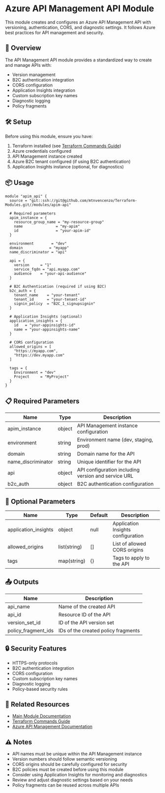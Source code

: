 # Azure API Management API Module

This module creates and configures an Azure API Management API with versioning, authentication, CORS, and diagnostic settings. It follows Azure best practices for API management and security.

## 🚀 Overview

The API Management API module provides a standardized way to create and manage APIs with:
- Version management
- B2C authentication integration
- CORS configuration
- Application Insights integration
- Custom subscription key names
- Diagnostic logging
- Policy fragments

## 🛠️ Setup

Before using this module, ensure you have:
1. Terraform installed (see [Terraform Commands Guide](../../.readme/terraform-commands.md))
2. Azure credentials configured
3. API Management instance created
4. Azure B2C tenant configured (if using B2C authentication)
5. Application Insights instance (optional, for diagnostics)

## 📦 Usage

```hcl
module "apim_api" {
  source = "git::ssh://git@github.com/mtnvencenzo/Terraform-Modules.git//modules/apim-api"

  # Required parameters
  apim_instance = {
    resource_group_name = "my-resource-group"
    name               = "my-apim"
    id                 = "your-apim-id"
  }
  
  environment        = "dev"
  domain            = "myapp"
  name_discriminator = "api"
  
  api = {
    version     = "1"
    service_fqdn = "api.myapp.com"
    audience    = "your-api-audience"
  }

  # B2C Authentication (required if using B2C)
  b2c_auth = {
    tenant_name    = "your-tenant"
    tenant_id      = "your-tenant-id"
    signin_policy  = "B2C_1_signupsignin"
  }

  # Application Insights (optional)
  application_insights = {
    id   = "your-appinsights-id"
    name = "your-appinsights-name"
  }

  # CORS configuration
  allowed_origins = [
    "https://myapp.com",
    "https://dev.myapp.com"
  ]

  tags = {
    Environment = "dev"
    Project     = "MyProject"
  }
}
```

## 📋 Required Parameters

| Name | Type | Description |
|------|------|-------------|
| apim_instance | object | API Management instance configuration |
| environment | string | Environment name (dev, staging, prod) |
| domain | string | Domain name for the API |
| name_discriminator | string | Unique identifier for the API |
| api | object | API configuration including version and service URL |
| b2c_auth | object | B2C authentication configuration |

## 🔧 Optional Parameters

| Name | Type | Default | Description |
|------|------|---------|-------------|
| application_insights | object | null | Application Insights configuration |
| allowed_origins | list(string) | [] | List of allowed CORS origins |
| tags | map(string) | {} | Tags to apply to the API |

## 📤 Outputs

| Name | Description |
|------|-------------|
| api_name | Name of the created API |
| api_id | Resource ID of the API |
| version_set_id | ID of the API version set |
| policy_fragment_ids | IDs of the created policy fragments |

## 🔒 Security Features

- HTTPS-only protocols
- B2C authentication integration
- CORS configuration
- Custom subscription key names
- Diagnostic logging
- Policy-based security rules

## 🔗 Related Resources

- [Main Module Documentation](../../README.md)
- [Terraform Commands Guide](../../.readme/terraform-commands.md)
- [Azure API Management Documentation](https://docs.microsoft.com/en-us/azure/api-management/api-management-key-concepts)

## ⚠️ Notes

- API names must be unique within the API Management instance
- Version numbers should follow semantic versioning
- CORS origins should be carefully configured for security
- B2C policies must be created before using this module
- Consider using Application Insights for monitoring and diagnostics
- Review and adjust diagnostic settings based on your needs
- Policy fragments can be reused across multiple APIs
